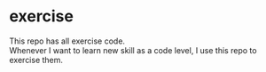 # exercise
This repo has all exercise code.  
Whenever I want to learn new skill as a code level, I use this repo to exercise them.
